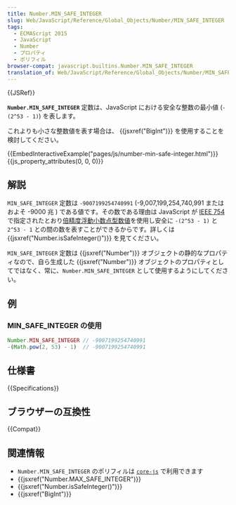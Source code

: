 ```yaml
---
title: Number.MIN_SAFE_INTEGER
slug: Web/JavaScript/Reference/Global_Objects/Number/MIN_SAFE_INTEGER
tags:
  - ECMAScript 2015
  - JavaScript
  - Number
  - プロパティ
  - ポリフィル
browser-compat: javascript.builtins.Number.MIN_SAFE_INTEGER
translation_of: Web/JavaScript/Reference/Global_Objects/Number/MIN_SAFE_INTEGER
---
```

{{JSRef}}

**`Number.MIN_SAFE_INTEGER`** 定数は、JavaScript における安全な整数の最小値 (`-(2^53 - 1)`) を表します。

これよりも小さな整数値を表す場合は、 {{jsxref("BigInt")}} を使用することを検討してください。

{{EmbedInteractiveExample("pages/js/number-min-safe-integer.html")}}{{js_property_attributes(0, 0, 0)}}

## 解説

`MIN_SAFE_INTEGER` 定数は `-9007199254740991` (-9,007,199,254,740,991 またはおよそ -9000 兆 ) である値です。その数である理由は JavaScript が [IEEE 754](https://ja.wikipedia.org/wiki/IEEE_754) で指定されたとおり[倍精度浮動小数点型数値](https://ja.wikipedia.org/wiki/%E5%80%8D%E7%B2%BE%E5%BA%A6%E6%B5%AE%E5%8B%95%E5%B0%8F%E6%95%B0%E7%82%B9%E6%95%B0)を使用し安全に `-(2^53 - 1)` と `2^53 - 1` との間の数を表すことができるからです。詳しくは {{jsxref("Number.isSafeInteger()")}} を見てください。

`MIN_SAFE_INTEGER` 定数は {{jsxref("Number")}} オブジェクトの静的なプロパティなので、自ら生成した {{jsxref("Number")}} オブジェクトのプロパティとしてではなく、常に、`Number.MIN_SAFE_INTEGER` として使用するようにしてください。

## 例

### MIN_SAFE_INTEGER の使用

```js
Number.MIN_SAFE_INTEGER // -9007199254740991
-(Math.pow(2, 53) - 1)  // -9007199254740991
```

## 仕様書

{{Specifications}}

## ブラウザーの互換性

{{Compat}}

## 関連情報

- `Number.MIN_SAFE_INTEGER` のポリフィルは [`core-js`](https://github.com/zloirock/core-js#ecmascript-number) で利用できます
- {{jsxref("Number.MAX_SAFE_INTEGER")}}
- {{jsxref("Number.isSafeInteger()")}}
- {{jsxref("BigInt")}}
